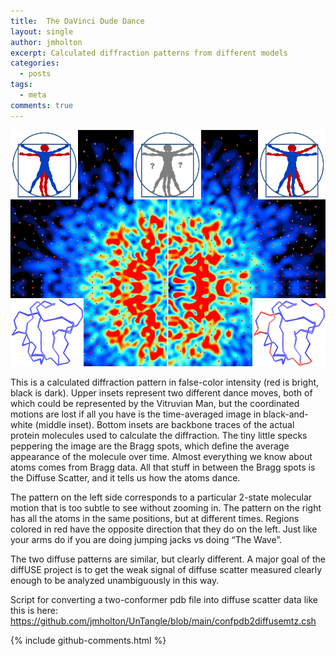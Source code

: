```yaml
---
title:  The DaVinci Dude Dance
layout: single
author: jmholton
excerpt: Calculated diffraction patterns from different models
categories:
  - posts
tags:
  - meta
comments: true
---
```


![DaVinci](/assets/images/posts/dddance.png "DaVinci Dude Dance")

This is a calculated diffraction pattern in false-color intensity (red is bright, black is dark). Upper insets represent two different dance moves, both of which could be represented by the Vitruvian Man, but the coordinated motions are lost if all you have is the time-averaged image in black-and-white (middle inset). Bottom insets are backbone traces of the actual protein molecules used to calculate the diffraction. The tiny little specks peppering the image are the Bragg spots, which define the average appearance of the molecule over time. Almost everything we know about atoms comes from Bragg data. All that stuff in between the Bragg spots is the Diffuse Scatter, and it tells us how the atoms dance.

The pattern on the left side corresponds to a particular 2-state molecular motion that is too subtle to see without zooming in. The pattern on the right has all the atoms in the same positions, but at different times. Regions colored in red have the opposite direction that they do on the left. Just like your arms do if you are doing jumping jacks vs doing “The Wave”.

The two diffuse patterns are similar, but clearly different. A major goal of the diffUSE project is to get the weak signal of diffuse scatter measured clearly enough to be analyzed unambiguously in this way.

Script for converting a two-conformer pdb file into diffuse scatter data like this is here:
https://github.com/jmholton/UnTangle/blob/main/confpdb2diffusemtz.csh

{% include github-comments.html %}
